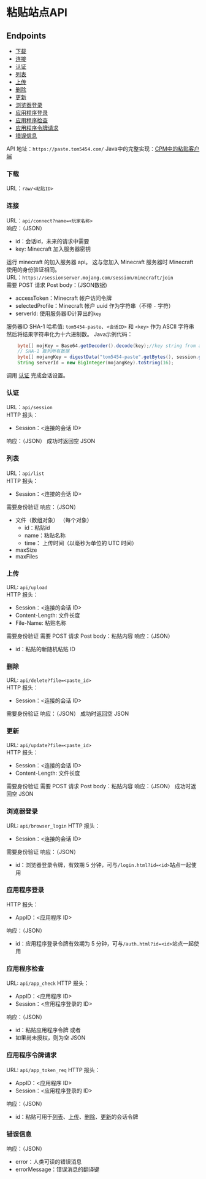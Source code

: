 # 粘贴站点API
## Endpoints
* [下载](#下载)
* [连接](#连接)
* [认证](#认证)
* [列表](#列表)
* [上传](#上传)
* [删除](#删除)
* [更新](#更新)
* [浏览器登录](#浏览器登录)
* [应用程序登录](#应用程序登录)
* [应用程序检查](#应用程序检查)
* [应用程序令牌请求](#应用程序令牌请求)
* [错误信息](#错误信息)

API 地址：`https://paste.tom5454.com/` 
Java中的完整实现：[CPM中的粘贴客户端](https://github.com/tom5454/CustomPlayerModels/blob/master/CustomPlayerModels/src/shared/java/com/tom/cpm/shared/paste/PasteClient.java)

### 下载
URL：`raw/<粘贴ID>`

### 连接
URL：`api/connect?name=<玩家名称>`  
响应：（JSON）
 * id：会话id，未来的请求中需要
 * key: Minecraft 加入服务器密钥

运行 minecraft 的加入服务器 api。
这与您加入 Minecraft 服务器时 Minecraft 使用的身份验证相同。  
URL：`https://sessionserver.mojang.com/session/minecraft/join`  
需要 POST 请求
Post body：(JSON数据)
 * accessToken：Minecraft 帐户访问令牌
 * selectedProfile：Minecraft 帐户 uuid 作为字符串（不带 `-` 字符）
 * serverId: 使用服务器ID计算出的`key`

服务器ID
SHA-1 哈希值:
`tom5454-paste`、`<会话ID>` 和 `<key>` 作为 ASCII 字符串
然后将结果字符串化为十六进制数。
Java示例代码：
```java
	byte[] mojKey = Base64.getDecoder().decode(key);//key string from api
	// SHA-1 散列所有数据
	byte[] mojangKey = digestData("tom5454-paste".getBytes(), session.getBytes(), mojKey);
	String serverId = new BigInteger(mojangKey).toString(16);
```

调用 [认证](#认证) 完成会话设置。

### 认证
URL：`api/session`  
HTTP 报头：
 * Session：<连接的会话 ID>

响应：（JSON）
	成功时返回空 JSON

### 列表
URL：`api/list`  
HTTP 报头：
 * Session：<连接的会话 ID>

需要身份验证
响应：（JSON）
 * 文件（数组对象）
   （每个对象）
   * id：粘贴id
   * name：粘贴名称
   * time： 上传时间（以毫秒为单位的 UTC 时间）
 * maxSize  
 * maxFiles  

### 上传
URL: `api/upload`  
HTTP 报头：
 * Session：<连接的会话 ID>
 * Content-Length: 文件长度  
 * File-Name: 粘贴名称

需要身份验证
需要 POST 请求
Post body：粘贴内容 
响应：（JSON）
 * id：粘贴的新随机粘贴 ID

### 删除
URL: `api/delete?file=<paste_id>`  
HTTP 报头：
 * Session：<连接的会话 ID>

需要身份验证
响应：（JSON）
	成功时返回空 JSON

### 更新
URL: `api/update?file=<paste_id>`  
HTTP 报头：
 * Session：<连接的会话 ID>
 * Content-Length: 文件长度   

需要身份验证
需要 POST 请求
Post body：粘贴内容 
响应：（JSON）
	成功时返回空 JSON
	
### 浏览器登录
URL: `api/browser_login`
HTTP 报头：
 * Session：<连接的会话 ID>
 
需要身份验证
响应：（JSON）
 * id：浏览器登录令牌，有效期 5 分钟，可与`/login.html?id=<id>`站点一起使用

### 应用程序登录
HTTP 报头：
 * AppID：<应用程序 ID>
 
响应：（JSON）
 * id：应用程序登录令牌有效期为 5 分钟，可与`/auth.html?id=<id>`站点一起使用
 
### 应用程序检查
URL: `api/app_check`
HTTP 报头：
 * AppID：<应用程序 ID>
 * Session：<应用程序登录的 ID>
 
响应：（JSON）
 * id：粘贴应用程序令牌
或者
 * 如果尚未授权，则为空 JSON
 
### 应用程序令牌请求
URL: `api/app_token_req`
HTTP 报头：
 * AppID：<应用程序 ID>
 * Session：<应用程序登录的 ID>
 
响应：（JSON） 
 * id：粘贴可用于[列表](#列表)、[上传](#上传)、[删除](#删除)、[更新](#更新)的会话令牌

### 错误信息
响应：（JSON） 
 * error：人类可读的错误消息
 * errorMessage：错误消息的翻译键